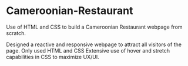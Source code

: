 # Cameroonian-Restaurant
Use of HTML and CSS to build a Cameroonian Restaurant webpage from scratch. 

Designed a reactive and responsive webpage to attract all visitors of the page. 
Only used HTML and CSS
Extensive use of hover and stretch capabilities in CSS to maximize UX/UI. 
